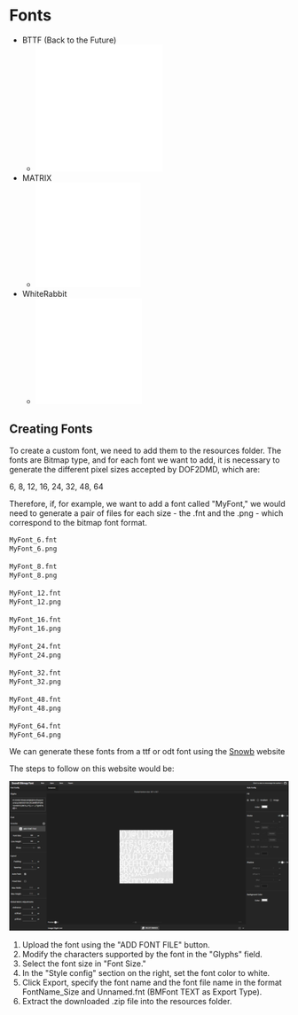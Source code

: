 # Fonts

- BTTF (Back to the Future)
  - ![BTTF](BTTF_24.png)
- MATRIX
  - ![MATRIX](MATRIX_32.png)
- WhiteRabbit
  - ![White Rabbit](WhiteRabbit_32.png)

## Creating Fonts

To create a custom font, we need to add them to the resources folder. The fonts
are Bitmap type, and for each font we want to add, it is necessary to generate
the different pixel sizes accepted by DOF2DMD, which are:

6, 8, 12, 16, 24, 32, 48, 64

Therefore, if, for example, we want to add a font called "MyFont," we would need
to generate a pair of files for each size - the .fnt and the .png - which
correspond to the bitmap font format.

```ascii
MyFont_6.fnt
MyFont_6.png

MyFont_8.fnt
MyFont_8.png

MyFont_12.fnt
MyFont_12.png

MyFont_16.fnt
MyFont_16.png

MyFont_24.fnt
MyFont_24.png

MyFont_32.fnt
MyFont_32.png

MyFont_48.fnt
MyFont_48.png

MyFont_64.fnt
MyFont_64.png
```

We can generate these fonts from a ttf or odt font using the [Snowb](https://snowb.org/) website

The steps to follow on this website would be:

![snowb](snowb_1.png)

1. Upload the font using the "ADD FONT FILE" button.
2. Modify the characters supported by the font in the "Glyphs" field.
3. Select the font size in "Font Size."
4. In the "Style config" section on the right, set the font color to white.
5. Click Export, specify the font name and the font file name in the format FontName_Size and Unnamed.fnt (BMFont TEXT as Export Type).
6. Extract the downloaded .zip file into the resources folder.
